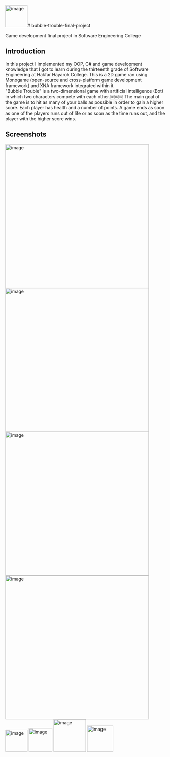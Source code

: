 <img width="70" alt="image" src="https://github.com/YuvalBakirov/bubble-trouble-final-project/assets/38374216/7550df99-eae3-4662-bc6d-5f0872c2cb53"># bubble-trouble-final-project

Game development final project in Software Engineering College

## Introduction

In this project I implemented my OOP, C# and game development knowledge that I got to learn during the thirteenth grade of Software Engineering at Hakfar Hayarok College.
This is a 2D game ran using Monogame (open-source and cross-platform game development framework) and XNA framework integrated within it. 
</br>
"Bubble Trouble" is a two-dimensional game with artificial intelligence (Bot) in which two characters compete with each other.￼￼￼
The main goal of the game is to hit as many of your balls as possible in order to gain a higher score.
Each player has health and a number of points.
A game ends as soon as one of the players runs out of life or as soon as the time runs out, and the player with the higher score wins. 


## Screenshots

<img width="452" alt="image" src="https://github.com/YuvalBakirov/bubble-trouble-final-project/assets/38374216/d5fcc47e-a483-415f-a013-2ec9fabb7d65">
<img width="452" alt="image" src="https://github.com/YuvalBakirov/bubble-trouble-final-project/assets/38374216/b6b06c59-9ccf-4414-a7c4-fc4b94c238d1">
<img width="452" alt="image" src="https://github.com/YuvalBakirov/bubble-trouble-final-project/assets/38374216/ecbaf487-1065-49f1-baca-9b53169fe258">
<img width="452" alt="image" src="https://github.com/YuvalBakirov/bubble-trouble-final-project/assets/38374216/956fccf8-cf11-433e-a28d-1e792a56363b">
<img width="70" alt="image" src="https://github.com/YuvalBakirov/bubble-trouble-final-project/assets/38374216/dfc082d2-f3c5-40b4-9590-cc74ad0a808d">
<img width="74" alt="image" src="https://github.com/YuvalBakirov/bubble-trouble-final-project/assets/38374216/17daef20-5b14-4d5d-8521-6879d5c7c551">
<img width="102" alt="image" src="https://github.com/YuvalBakirov/bubble-trouble-final-project/assets/38374216/90103665-aff3-4e8e-beb2-912ebeecbbfa">
<img width="82" alt="image" src="https://github.com/YuvalBakirov/bubble-trouble-final-project/assets/38374216/e4d33b78-3518-450f-a1fc-9fd30737ef9e">








